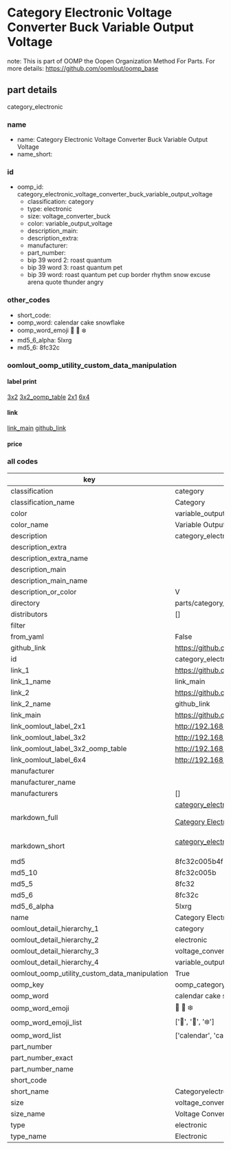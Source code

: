 # Category Electronic Voltage Converter Buck Variable Output Voltage  

note: This is part of OOMP the Oopen Organization Method For Parts. For more details: https://github.com/oomlout/oomp_base

##  part details



category_electronic

### name
* name: Category Electronic Voltage Converter Buck Variable Output Voltage
* name_short: 
### id
* oomp_id: category_electronic_voltage_converter_buck_variable_output_voltage
  * classification: category
  * type: electronic
  * size: voltage_converter_buck
  * color: variable_output_voltage
  * description_main: 
  * description_extra: 
  * manufacturer: 
  * part_number: 
  * bip 39 word 2: roast quantum
  * bip 39 word 3: roast quantum pet
  * bip 39 word: roast quantum pet cup border rhythm snow excuse arena quote thunder angry

### other_codes
* short_code: 
* oomp_word: calendar cake snowflake
* oomp_word_emoji :calendar: :cake: :snowflake:
* md5_6_alpha: 5lxrg
* md5_6: 8fc32c






### oomlout_oomp_utility_custom_data_manipulation
#### label print
[3x2](http://192.168.1.245:1112/?label=oomp%205lxrg)
[3x2_oomp_table](http://192.168.1.107:1112/?label=oomp%205lxrg)
[2x1](http://192.168.1.242:1112/?label=oomp%205lxrg)
[6x4](http://192.168.1.55:1112/?label=oomp%205lxrg)    

#### link

[link_main](https://github.com/oomlout/oomlout_oomp_current_version_messy/tree/main/parts/category_electronic_voltage_converter_buck_variable_output_voltage) [github_link](https://github.com/oomlout/oomlout_oomp_part_src/tree/main/parts/category_electronic_voltage_converter_buck_variable_output_voltage)                             

#### price







### all codes 
| key | value |  
| --- | --- |  
| classification | category |  
| classification_name | Category |  
| color | variable_output_voltage |  
| color_name | Variable Output Voltage |  
| description | category_electronic |  
| description_extra |  |  
| description_extra_name |  |  
| description_main |  |  
| description_main_name |  |  
| description_or_color | V  |  
| directory | parts/category_electronic_voltage_converter_buck_variable_output_voltage |  
| distributors | [] |  
| filter |  |  
| from_yaml | False |  
| github_link | https://github.com/oomlout/oomlout_oomp_part_src/tree/main/parts/category_electronic_voltage_converter_buck_variable_output_voltage |  
| id | category_electronic_voltage_converter_buck_variable_output_voltage |  
| link_1 | https://github.com/oomlout/oomlout_oomp_current_version_messy/tree/main/parts/category_electronic_voltage_converter_buck_variable_output_voltage |  
| link_1_name | link_main |  
| link_2 | https://github.com/oomlout/oomlout_oomp_part_src/tree/main/parts/category_electronic_voltage_converter_buck_variable_output_voltage |  
| link_2_name | github_link |  
| link_main | https://github.com/oomlout/oomlout_oomp_current_version_messy/tree/main/parts/category_electronic_voltage_converter_buck_variable_output_voltage |  
| link_oomlout_label_2x1 | http://192.168.1.242:1112/?label=oomp%205lxrg |  
| link_oomlout_label_3x2 | http://192.168.1.245:1112/?label=oomp%205lxrg |  
| link_oomlout_label_3x2_oomp_table | http://192.168.1.107:1112/?label=oomp%205lxrg |  
| link_oomlout_label_6x4 | http://192.168.1.55:1112/?label=oomp%205lxrg |  
| manufacturer |  |  
| manufacturer_name |  |  
| manufacturers | [] |  
| markdown_full | [category_electronic_voltage_converter_buck_variable_output_voltage](https://github.com/oomlout/oomlout_oomp_current_version_messy/tree/main/parts/category_electronic_voltage_converter_buck_variable_output_voltage)<br>[](https://github.com/oomlout/oomlout_oomp_current_version_messy/tree/main/parts/category_electronic_voltage_converter_buck_variable_output_voltage)<br>[Category Electronic Voltage Converter Buck Variable Output Voltage](https://github.com/oomlout/oomlout_oomp_current_version_messy/tree/main/parts/category_electronic_voltage_converter_buck_variable_output_voltage)<br><br> |  
| markdown_short | [category_electronic_voltage_converter_buck_variable_output_voltage](https://github.com/oomlout/oomlout_oomp_current_version_messy/tree/main/parts/category_electronic_voltage_converter_buck_variable_output_voltage)<br><br> |  
| md5 | 8fc32c005b4f19b2e30ce35b46ebd5d8 |  
| md5_10 | 8fc32c005b |  
| md5_5 | 8fc32 |  
| md5_6 | 8fc32c |  
| md5_6_alpha | 5lxrg |  
| name | Category Electronic Voltage Converter Buck Variable Output Voltage |  
| oomlout_detail_hierarchy_1 | category |  
| oomlout_detail_hierarchy_2 | electronic |  
| oomlout_detail_hierarchy_3 | voltage_converter_buck |  
| oomlout_detail_hierarchy_4 | variable_output_voltage |  
| oomlout_oomp_utility_custom_data_manipulation | True |  
| oomp_key | oomp_category_electronic_voltage_converter_buck_variable_output_voltage |  
| oomp_word | calendar cake snowflake |  
| oomp_word_emoji | :calendar: :cake: :snowflake: |  
| oomp_word_emoji_list | [':calendar:', ':cake:', ':snowflake:'] |  
| oomp_word_list | ['calendar', 'cake', 'snowflake'] |  
| part_number |  |  
| part_number_exact |  |  
| part_number_name |  |  
| short_code |  |  
| short_name | Categoryelectronic |  
| size | voltage_converter_buck |  
| size_name | Voltage Converter Buck |  
| type | electronic |  
| type_name | Electronic |  
